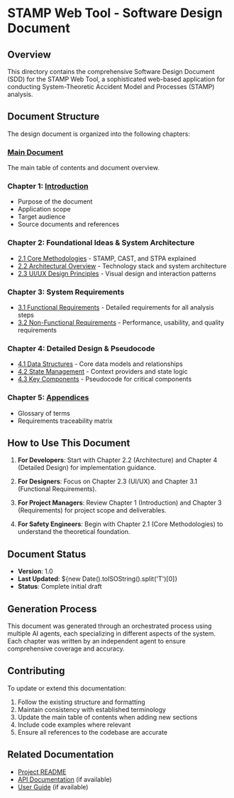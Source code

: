 # STAMP Web Tool - Software Design Document

## Overview

This directory contains the comprehensive Software Design Document (SDD) for the STAMP Web Tool, a sophisticated web-based application for conducting System-Theoretic Accident Model and Processes (STAMP) analysis.

## Document Structure

The design document is organized into the following chapters:

### [Main Document](./00-main.md)
The main table of contents and document overview.

### Chapter 1: [Introduction](./01-introduction.md)
- Purpose of the document
- Application scope
- Target audience
- Source documents and references

### Chapter 2: Foundational Ideas & System Architecture
- [2.1 Core Methodologies](./02-1-core-methodologies.md) - STAMP, CAST, and STPA explained
- [2.2 Architectural Overview](./02-2-architectural-overview.md) - Technology stack and system architecture
- [2.3 UI/UX Design Principles](./02-3-ui-ux-design.md) - Visual design and interaction patterns

### Chapter 3: System Requirements
- [3.1 Functional Requirements](./03-1-functional-requirements.md) - Detailed requirements for all analysis steps
- [3.2 Non-Functional Requirements](./03-2-non-functional-requirements.md) - Performance, usability, and quality requirements

### Chapter 4: Detailed Design & Pseudocode
- [4.1 Data Structures](./04-1-data-structures.md) - Core data models and relationships
- [4.2 State Management](./04-2-state-management.md) - Context providers and state logic
- [4.3 Key Components](./04-3-key-components.md) - Pseudocode for critical components

### Chapter 5: [Appendices](./05-appendices.md)
- Glossary of terms
- Requirements traceability matrix

## How to Use This Document

1. **For Developers**: Start with Chapter 2.2 (Architecture) and Chapter 4 (Detailed Design) for implementation guidance.

2. **For Designers**: Focus on Chapter 2.3 (UI/UX) and Chapter 3.1 (Functional Requirements).

3. **For Project Managers**: Review Chapter 1 (Introduction) and Chapter 3 (Requirements) for project scope and deliverables.

4. **For Safety Engineers**: Begin with Chapter 2.1 (Core Methodologies) to understand the theoretical foundation.

## Document Status

- **Version**: 1.0
- **Last Updated**: ${new Date().toISOString().split('T')[0]}
- **Status**: Complete initial draft

## Generation Process

This document was generated through an orchestrated process using multiple AI agents, each specializing in different aspects of the system. Each chapter was written by an independent agent to ensure comprehensive coverage and accuracy.

## Contributing

To update or extend this documentation:

1. Follow the existing structure and formatting
2. Maintain consistency with established terminology
3. Update the main table of contents when adding new sections
4. Include code examples where relevant
5. Ensure all references to the codebase are accurate

## Related Documentation

- [Project README](../../README.md)
- [API Documentation](../api/README.md) (if available)
- [User Guide](../user-guide/README.md) (if available)